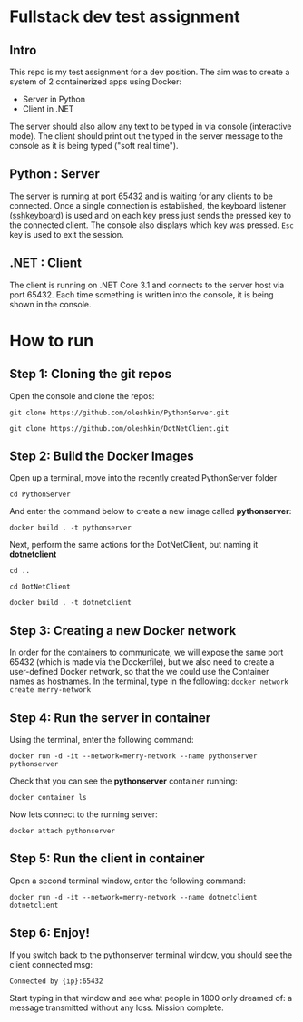 # Fullstack dev test assignment
## Intro
This repo is my test assignment for a dev position. The aim was to create a system of 2 containerized apps using Docker:
- Server in Python
- Client in .NET

The server should also allow any text to be typed in via console (interactive mode).
The client should print out the typed in the server message to the console as it is being typed ("soft real time").

## Python : Server
The server is running at port 65432 and is waiting for any clients to be connected. Once a single connection is established, the keyboard listener ([sshkeyboard](https://sshkeyboard.readthedocs.io/en/latest/)) is used and on each key press just sends the pressed key to the connected client. The console also displays which key was pressed. `Esc` key is used to exit the session.

## .NET : Client
The client is running on .NET Core 3.1 and connects to the server host via port 65432. Each time something is written into the console, it is being shown in the console. 

# How to run

## Step 1: Cloning the git repos
Open the console and clone the repos:

`git clone https://github.com/oleshkin/PythonServer.git`

`git clone https://github.com/oleshkin/DotNetClient.git`

## Step 2: Build the Docker Images
Open up a terminal, move into the recently created PythonServer folder

`cd PythonServer`

And enter the command below to create a new image called **pythonserver**:

`docker build . -t pythonserver`

Next, perform the same actions for the DotNetClient, but naming it **dotnetclient**

``cd ..``

`cd DotNetClient`

`docker build . -t dotnetclient`


## Step 3: Creating a new Docker network
In order for the containers to communicate, we will expose the same port 65432 (which is made via the Dockerfile), but we also need to create a user-defined Docker network, so that the we could use the Container names as hostnames. 
In the terminal, type in the following:
`docker network create merry-network`

## Step 4: Run the server in container
Using the terminal, enter the following command:

`docker run -d -it --network=merry-network --name pythonserver pythonserver`

Check that you can see the **pythonserver** container running:

`docker container ls`

Now lets connect to the running server:

`docker attach pythonserver`

## Step 5: Run the client in container
Open a second terminal window, enter the following command:

`docker run -d -it --network=merry-network --name dotnetclient dotnetclient`

## Step 6: Enjoy!
If you switch back to the pythonserver terminal window, you should see the client connected msg:

```Connected by {ip}:65432```

Start typing in that window and see what people in 1800 only dreamed of: a message transmitted without any loss. Mission complete.
